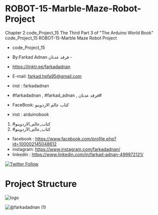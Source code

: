# ROBOT-15-Marble-Maze-Robot-Project
Chapter 2 code_Project_15 The Third Part 3 of "The Arduino World Book" code_Project_15 ROBOT-15-Marble Maze Robot Project
- code_Project_15

-  By:Farkad Adnan فرقد عدنان -
- https://linktr.ee/farkadadnan

 - E-mail: farkad.hpfa95@gmail.com 
- inst : farkadadnan 
- #farkadadnan , #farkad_adnan , فرقد عدنان# 
- FaceBook: كتاب عالم الاردوينو 
- inst : arduinobook
1. #كتاب_عالم_الاردوينو
2. #كتاب_عالم_الآردوينو 

* facebook : https://www.facebook.com/profile.php?id=100002145048612
* instagram:  https://www.instagram.com/farkadadnan/
* linkedin : https://www.linkedin.com/in/farkad-adnan-499972121/

 <p>
 <a href='https://mobile.twitter.com/farkadadnan'>
        <img alt="Twitter Follow" src="https://img.shields.io/twitter/follow/farkadadnan?label=%40farkadadnan&style=social" alt='Twitter' align="center"/>
    </a>
</p>

# Project Structure

![logo](https://user-images.githubusercontent.com/35774039/222534792-f432acdc-3fe4-4738-a406-a472222733fc.jpg)

![@farkadadnan (1)](https://user-images.githubusercontent.com/35774039/222534921-c85fd3aa-e94a-4f0e-a577-a7e402aaf1f2.jpg)

